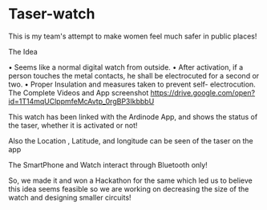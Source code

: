 # Taser-watch
This is my team's attempt to make women feel much safer in public places!

The Idea

• Seems like a normal digital watch from outside.
• After activation, if a person touches the metal contacts, he shall
be electrocuted for a second or two.
• Proper Insulation and measures taken to prevent self-
electrocution.
 The Complete Videos and App screenshot
https://drive.google.com/open?id=1T14mqUClppmfeMcAvtp_0rgBP3IkbbbU
 
This watch has been linked with the Ardinode App, and shows the status of the taser, whether it is activated or not!

Also the Location , Latitude, and longitude can be seen of the taser on the app

The SmartPhone and Watch interact through Bluetooth only!


So, we made it and won a Hackathon for the same which led us to believe this idea seems feasible so we are working on decreasing the size of the watch and designing smaller circuits!

